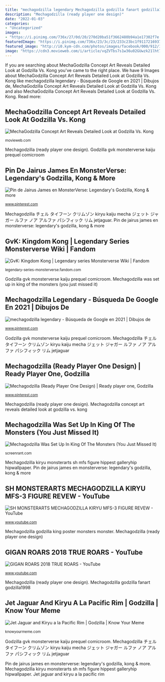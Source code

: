 ```yaml
---
title: "mechagodzilla legendary Mechagodzilla godzilla fanart godzilla1998"
description: "Mechagodzilla (ready player one design)"
date: "2022-01-03"
categories:
- "Uncategorized"
images:
- "https://i.pinimg.com/736x/27/0d/20/270d20ba51f3662480b94a1e17302f7e.jpg"
featuredImage: "https://i.pinimg.com/736x/23/3c/23/233c23bc1f9117216937ba038893d83f.jpg"
featured_image: "http://i0.kym-cdn.com/photos/images/facebook/000/912/147/b2b.jpg"
image: "https://cdn3.movieweb.com/i/article/vqZVTbs7s1w36u02GUwzk21lht7sGA/1200:100/Mechagodzilla-Godzilla-Vs-Kong-Concept-Art.jpg"
---
```


If you are searching about MechaGodzilla Concept Art Reveals Detailed Look at Godzilla Vs. Kong you've came to the right place. We have 9 Images about MechaGodzilla Concept Art Reveals Detailed Look at Godzilla Vs. Kong like mechagodzilla legendary - Búsqueda de Google en 2021 | Dibujos de, MechaGodzilla Concept Art Reveals Detailed Look at Godzilla Vs. Kong and also MechaGodzilla Concept Art Reveals Detailed Look at Godzilla Vs. Kong. Read more:

## MechaGodzilla Concept Art Reveals Detailed Look At Godzilla Vs. Kong

![MechaGodzilla Concept Art Reveals Detailed Look at Godzilla Vs. Kong](https://cdn3.movieweb.com/i/article/vqZVTbs7s1w36u02GUwzk21lht7sGA/1200:100/Mechagodzilla-Godzilla-Vs-Kong-Concept-Art.jpg "Mechagodzilla was set up in king of the monsters (you just missed it)")

<small>movieweb.com</small>

Mechagodzilla (ready player one design). Godzilla gvk monsterverse kaiju prequel comicroom

## Pin De Jairus James En MonsterVerse: Legendary&#039;s Godzilla, Kong &amp; More

![Pin de Jairus James en MonsterVerse: Legendary&#039;s Godzilla, Kong &amp; more](https://i.pinimg.com/736x/27/0d/20/270d20ba51f3662480b94a1e17302f7e.jpg "Gigan legendary godzilla")

<small>www.pinterest.com</small>

Mechagodzilla チェル タイフーン クリムゾン kiryu kaiju mecha ジェット ジャガー ルファ ノア アルファ パシフィック リム jetjaguar. Pin de jairus james en monsterverse: legendary&#039;s godzilla, kong &amp; more

## GvK: Kingdom Kong | Legendary Series Monsterverse Wiki | Fandom

![GvK: Kingdom Kong | Legendary series Monsterverse Wiki | Fandom](https://vignette.wikia.nocookie.net/legendary-series-monsterverse/images/5/53/81xobvc6b2BL.jpg/revision/latest?cb=20201103100151 "Mechagodzilla godzilla fanart godzilla1998")

<small>legendary-series-monsterverse.fandom.com</small>

Godzilla gvk monsterverse kaiju prequel comicroom. Mechagodzilla was set up in king of the monsters (you just missed it)

## Mechagodzilla Legendary - Búsqueda De Google En 2021 | Dibujos De

![mechagodzilla legendary - Búsqueda de Google en 2021 | Dibujos de](https://i.pinimg.com/736x/f3/21/d2/f321d234b1f010c0bed64afb81586ac1.jpg "Mechagodzilla godzilla king poster monsters monster")

<small>www.pinterest.com</small>

Godzilla gvk monsterverse kaiju prequel comicroom. Mechagodzilla チェル タイフーン クリムゾン kiryu kaiju mecha ジェット ジャガー ルファ ノア アルファ パシフィック リム jetjaguar

## Mechagodzilla (Ready Player One Design) | Ready Player One, Godzilla

![Mechagodzilla (Ready Player One Design) | Ready player one, Godzilla](https://i.pinimg.com/736x/23/3c/23/233c23bc1f9117216937ba038893d83f.jpg "Pin de jairus james en monsterverse: legendary&#039;s godzilla, kong &amp; more")

<small>www.pinterest.com</small>

Mechagodzilla (ready player one design). Mechagodzilla concept art reveals detailed look at godzilla vs. kong

## Mechagodzilla Was Set Up In King Of The Monsters (You Just Missed It)

![Mechagodzilla Was Set Up In King Of The Monsters (You Just Missed It)](https://static0.srcdn.com/wordpress/wp-content/uploads/2020/01/Mechagodzilla-and-Godzilla-King-of-the-Monster-Poster.jpg "Gvk: kingdom kong")

<small>screenrant.com</small>

Mechagodzilla kiryu monsterarts sh mfs figure hippest galleryhip hipwallpaper. Pin de jairus james en monsterverse: legendary&#039;s godzilla, kong &amp; more

## SH MONSTERARTS MECHAGODZILLA KIRYU MFS-3 FIGURE REVEW - YouTube

![SH MONSTERARTS MECHAGODZILLA KIRYU MFS-3 FIGURE REVEW - YouTube](https://i.ytimg.com/vi/NvZWMvvGyvc/maxresdefault.jpg "Jet jaguar and kiryu a la pacific rim")

<small>www.youtube.com</small>

Mechagodzilla godzilla king poster monsters monster. Mechagodzilla (ready player one design)

## GIGAN ROARS 2018 TRUE ROARS - YouTube

![GIGAN ROARS 2018 TRUE ROARS - YouTube](https://i.ytimg.com/vi/DM9SGBhyRuo/maxresdefault.jpg "Sh monsterarts mechagodzilla kiryu mfs-3 figure revew")

<small>www.youtube.com</small>

Mechagodzilla (ready player one design). Mechagodzilla godzilla fanart godzilla1998

## Jet Jaguar And Kiryu A La Pacific Rim | Godzilla | Know Your Meme

![Jet Jaguar and Kiryu a la Pacific Rim | Godzilla | Know Your Meme](http://i0.kym-cdn.com/photos/images/facebook/000/912/147/b2b.jpg "Godzilla gvk monsterverse kaiju prequel comicroom")

<small>knowyourmeme.com</small>

Godzilla gvk monsterverse kaiju prequel comicroom. Mechagodzilla チェル タイフーン クリムゾン kiryu kaiju mecha ジェット ジャガー ルファ ノア アルファ パシフィック リム jetjaguar

Pin de jairus james en monsterverse: legendary&#039;s godzilla, kong &amp; more. Mechagodzilla kiryu monsterarts sh mfs figure hippest galleryhip hipwallpaper. Jet jaguar and kiryu a la pacific rim
